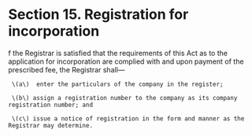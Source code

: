 # Section 15. Registration for incorporation

f the Registrar is satisfied that the requirements of this Act as to the application for incorporation are complied with and upon payment of the prescribed fee, the Registrar shall—

     \(a\)  enter the particulars of the company in the register;

     \(b\) assign a registration number to the company as its company registration number; and

     \(c\) issue a notice of registration in the form and manner as the Registrar may determine.

